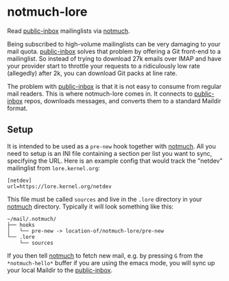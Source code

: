 notmuch-lore
============
Read [public-inbox] mailinglists via [notmuch].

Being subscribed to high-volume mailinglists can be very damaging to
your mail quota. [public-inbox] solves that problem by offering a Git
front-end to a mailinglist. So instead of trying to download 27k
emails over IMAP and have your provider start to throttle your
requests to a ridiculously low rate (allegedly) after 2k, you can
download Git packs at line rate.

The problem with [public-inbox] is that it is not easy to consume from
regular mail readers. This is where notmuch-lore comes in. It connects
to [public-inbox] repos, downloads messages, and converts them to a
standard Maildir format.


Setup
-----
It is intended to be used as a `pre-new` hook together with
[notmuch]. All you need to setup is an INI file containing a section
per list you want to sync, specifying the URL. Here is an example
config that would track the "netdev" mailinglist from
`lore.kernel.org`:

    [netdev]
    url=https://lore.kernel.org/netdev

This file must be called `sources` and live in the `.lore` directory
in your [notmuch] directory. Typically it will look something like
this:

    ~/mail/.notmuch/
    ├── hooks
    │   └── pre-new -> location-of/notmuch-lore/pre-new
    └── .lore
        └── sources

If you then tell [notmuch] to fetch new mail, e.g. by pressing `G`
from the `*notmuch-hello*` buffer if you are using the emacs mode, you
will sync up your local Maildir to the [public-inbox].

[public-inbox]: https://public-inbox.org/
[notmuch]: https://notmuchmail.org/


